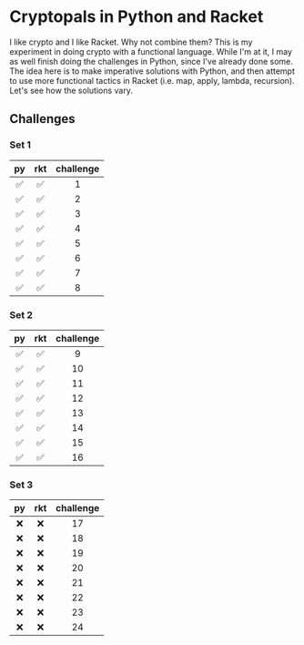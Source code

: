 # Cryptopals in Python and Racket

I like crypto and I like Racket. Why not combine them? This is my experiment in doing crypto with a functional language. While I'm at it, I may as well finish doing the challenges in Python, since I've already done some. The idea here is to make imperative solutions with Python, and then attempt to use more functional tactics in Racket (i.e. map, apply, lambda, recursion). Let's see how the solutions vary.

## Challenges

### Set 1
| py                 | rkt                | challenge |
|:------------------:|:------------------:|:---------:|
| :white_check_mark: | :white_check_mark: | 1 |
| :white_check_mark: | :white_check_mark: | 2 |
| :white_check_mark: | :white_check_mark: | 3 |
| :white_check_mark: | :white_check_mark: | 4 |
| :white_check_mark: | :white_check_mark: | 5 |
| :white_check_mark: | :white_check_mark: | 6 |
| :white_check_mark: | :white_check_mark: | 7 |
| :white_check_mark: | :white_check_mark: | 8 |


### Set 2
| py                 | rkt                | challenge |
|:------------------:|:------------------:|:---------:|
| :white_check_mark: | :white_check_mark: | 9  |
| :white_check_mark: | :white_check_mark: | 10 |
| :white_check_mark: | :white_check_mark: | 11 |
| :white_check_mark: | :white_check_mark: | 12 |
| :white_check_mark: | :white_check_mark: | 13 |
| :white_check_mark: | :white_check_mark: | 14 |
| :white_check_mark: | :white_check_mark: | 15 |
| :white_check_mark: | :white_check_mark: | 16 |

### Set 3
| py  | rkt | challenge |
| :-: | :-: | :--------:|
| :x: | :x: | 17        |
| :x: | :x: | 18        |
| :x: | :x: | 19        |
| :x: | :x: | 20        |
| :x: | :x: | 21        |
| :x: | :x: | 22        |
| :x: | :x: | 23        |
| :x: | :x: | 24        |

